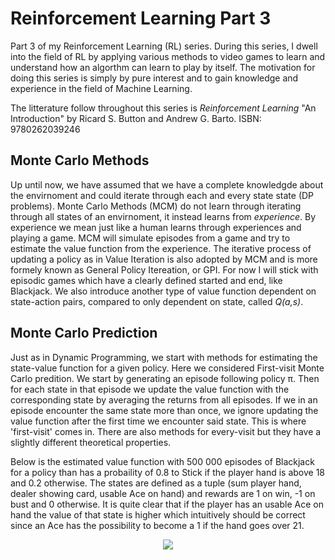 # Reinforcement Learning Part 3

<p>Part 3 of my Reinforcement Learning (RL) series. During this series, I dwell into the field of RL by applying various methods to video games to learn and understand how an algorthm can learn to play by itself. The motivation for doing this series is simply by pure interest and to gain knowledge and experience in the field of Machine Learning.

The litterature follow throughout this series is <em>Reinforcement Learning</em> "An Introduction" by Ricard S. Button and Andrew G. Barto. 
ISBN: 9780262039246
</p>

## Monte Carlo Methods
Up until now, we have assumed that we have a complete knowledgde about the envirnoment and could iterate through each and every state state (DP problems). Monte Carlo Methods (MCM) do not learn through iterating through all states of an envirnoment, it instead learns from <em>experience</em>. By experience we mean just like a human learns through experiences and playing a game. MCM will simulate episodes from a game and try to estimate the value function from the experience. The iterative process of updating a policy as in Value Iteration is also adopted by MCM and is more formely known as General Policy Itereation, or GPI. For now I will stick with episodic games which have a clearly defined started and end, like Blackjack. We also introduce another type of value function dependent on state-action pairs, compared to only dependent on state, called <em>Q(a,s)</em>.

## Monte Carlo Prediction
Just as in Dynamic Programming, we start with methods for estimating the state-value function for a given policy. Here we considered First-visit Monte Carlo predition. We start by generating an episode following policy &pi;. Then for each state in that episode we update the value function with the corresponding state by averaging the returns from all episodes. If we in an episode encounter the same state more than once, we ignore updating the value function after the first time we encounter said state. This is where 'first-visit' comes in. There are also methods for every-visit but they have a slightly different theoretical properties. 

Below is the estimated value function with 500 000 episodes of Blackjack for a policy than has a probaility of 0.8 to Stick if the player hand is above 18 and 0.2 otherwise. The states are defined as a tuple (sum player hand, dealer showing card, usable Ace on hand) and rewards are 1 on win, -1 on bust and 0 otherwise. It is quite clear that if the player has an usable Ace on hand the value of that state is higher which intuitively should be correct since an Ace has the possibility to become a 1 if the hand goes over 21. 
<p align="center"><img src=https://github.com/AdamOlsson/rl_blackjack/edit/master/fv_mc_pred_val_fcn.png></p>

